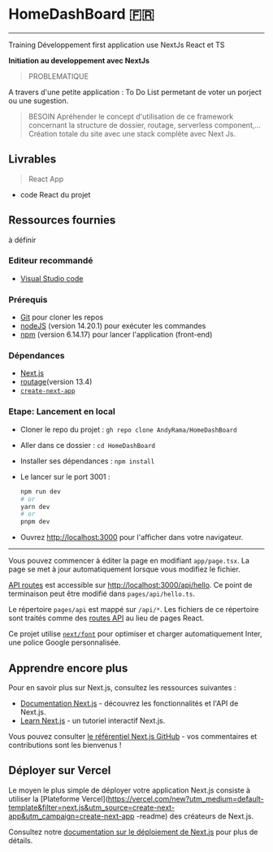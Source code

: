 # HomeDashBoard 🇫🇷

<!-- https://andy-rb.com/ -->

------------------------------------------------

Training Développement first application use NextJs React et TS

**Initiation au developpement avec NextJs**

> PROBLEMATIQUE

A travers d'une petite application : To Do List permetant de voter un porject ou une sugestion.

> BESOIN
Apréhender le concept d'utilisation de ce framework concernant la structure de dossier, routage, serverless component,...
Création totale du site avec une stack complète avec Next Js.

## Livrables

> React App
- code React du projet

## Ressources fournies

à définir
<!-- - [maquette UI](https://airbnb.com) -->

### Editeur recommandé

* [Visual Studio code](https://code.visualstudio.com/)

### Prérequis

* [Git](https://git-scm.com/) pour cloner les repos
* [nodeJS](https://nodejs.org/fr/) (version 14.20.1) pour exécuter les commandes
* [npm](https://www.npmjs.com/) (version 6.14.17) pour lancer l'application (front-end)

### Dépendances
* [Next.js](https://nextjs.org/) 
* [routage](https://nextjs.org/blog/next-13-4)(version 13.4)
* [`create-next-app`](https://github.com/vercel/next.js/tree/canary/packages/create-next-app)

### Etape: Lancement en local

- Cloner le repo du projet : `gh repo clone AndyRama/HomeDashBoard`
- Aller dans ce dossier : `cd HomeDashBoard `
- Installer ses dépendances : `npm install`
- Le lancer sur le port 3001 : 

  ```bash
  npm run dev
  # or
  yarn dev
  # or
  pnpm dev
  ```

- Ouvrez [http://localhost:3000](http://localhost:3000) pour l'afficher dans votre navigateur.

---------------------------

Vous pouvez commencer à éditer la page en modifiant `app/page.tsx`. La page se met à jour automatiquement lorsque vous modifiez le fichier.

[API routes](https://nextjs.org/docs/api-routes/introduction) est accessible sur [http://localhost:3000/api/hello](http://localhost:3000/api/hello ). Ce point de terminaison peut être modifié dans `pages/api/hello.ts`.

Le répertoire `pages/api` est mappé sur `/api/*`. Les fichiers de ce répertoire sont traités comme des [routes API](https://nextjs.org/docs/api-routes/introduction) au lieu de pages React.

Ce projet utilise [`next/font`](https://nextjs.org/docs/basic-features/font-optimization) pour optimiser et charger automatiquement Inter, une police Google personnalisée.

## Apprendre encore plus

Pour en savoir plus sur Next.js, consultez les ressources suivantes :

- [Documentation Next.js](https://nextjs.org/docs) - découvrez les fonctionnalités et l'API de Next.js.
- [Learn Next.js](https://nextjs.org/learn) - un tutoriel interactif Next.js.

Vous pouvez consulter [le référentiel Next.js GitHub](https://github.com/vercel/next.js/) - vos commentaires et contributions sont les bienvenus !

## Déployer sur Vercel

Le moyen le plus simple de déployer votre application Next.js consiste à utiliser la [Plateforme Vercel](https://vercel.com/new?utm_medium=default-template&filter=next.js&utm_source=create-next-app&utm_campaign=create-next-app -readme) des créateurs de Next.js.

Consultez notre [documentation sur le déploiement de Next.js](https://nextjs.org/docs/deployment) pour plus de détails.